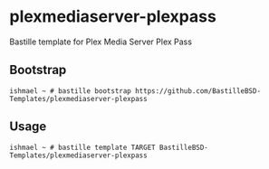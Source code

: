 # plexmediaserver-plexpass
Bastille template for Plex Media Server Plex Pass

## Bootstrap

```shell
ishmael ~ # bastille bootstrap https://github.com/BastilleBSD-Templates/plexmediaserver-plexpass
```

## Usage

```shell
ishmael ~ # bastille template TARGET BastilleBSD-Templates/plexmediaserver-plexpass
```

